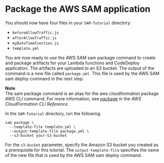 # Package the AWS SAM application<a name="tutorial-lambda-sam-package"></a>

 You should now have four files in your `SAM-Tutorial` directory: 
+ `beforeAllowTraffic.js`
+ `afterAllowTraffic.js`
+ `myDateTimeFunction.js`
+ `template.yml`

 You are now ready to use the AWS SAM sam package command to create and package artifacts for your Lambda functions and CodeDeploy application\. The artifacts are uploaded to an S3 bucket\. The output of the command is a new file called `package.yml`\. This file is used by the AWS SAM sam deploy command in the next step\. 

**Note**  
 The sam package command is an alias for the aws cloudformation package AWS CLI command\. For more information, see [package](https://docs.aws.amazon.com/cli/latest/reference/cloudformation/package.html) in the *AWS CloudFormation CLI Reference*\. 

 In the `SAM-Tutorial` directory, run the following\. 

```
sam package \
  --template-file template.yml \
  --output-template-file package.yml \
  --s3-bucket your-S3-bucket
```

For the `s3-bucket` parameter, specify the Amazon S3 bucket you created as a prerequisite for this tutorial\. The `output-template-file` specifies the name of the new file that is used by the AWS SAM sam deploy command\.